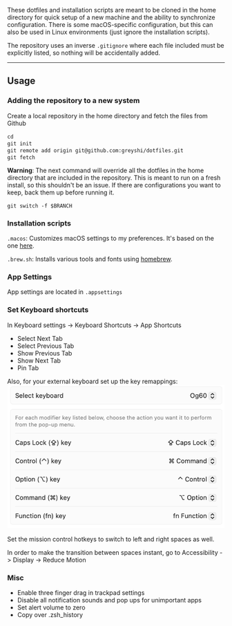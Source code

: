 These dotfiles and installation scripts are meant to be cloned in the home directory for quick setup of a new machine and the ability to synchronize configuration. There is some macOS-specific configuration, but this can also be used in Linux environments (just ignore the installation scripts).

The repository uses an inverse `.gitignore` where each file included must be explicitly listed, so nothing will be accidentally added.

-----

## Usage

### Adding the repository to a new system
Create a local repository in the home directory and fetch the files from Github

    cd
    git init
    git remote add origin git@github.com:greyshi/dotfiles.git
    git fetch


**Warning**: The next command will override all the dotfiles in the home directory that are included in the repository. This is meant to run on a fresh install, so this shouldn't be an issue. If there are configurations you want to keep, back them up before running it.

    git switch -f $BRANCH

### Installation scripts
`.macos`: Customizes macOS settings to my preferences. It's based on the one [here](https://github.com/mathiasbynens/dotfiles).

`.brew.sh`: Installs various tools and fonts using [homebrew](https://brew.sh/).

### App Settings
App settings are located in `.appsettings`

### Set Keyboard shortcuts 
In Keyboard settings -> Keyboard Shortcuts -> App Shortcuts
* Select Next Tab
* Select Previous Tab
* Show Previous Tab
* Show Next Tab
* Pin Tab

Also, for your external keyboard set up the key remappings:
![keys](key_remap.png)

Set the mission control hotkeys to switch to left and right spaces as well.

In order to make the transition between spaces instant, go to Accessibility -> Display -> Reduce Motion

### Misc
* Enable three finger drag in trackpad settings
* Disable all notification sounds and pop ups for unimportant apps
* Set alert volume to zero
* Copy over .zsh_history

